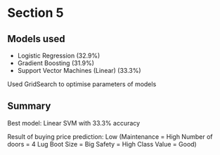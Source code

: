# Section 5

## Models used
- Logistic Regression (32.9%)
- Gradient Boosting (31.9%)
- Support Vector Machines (Linear) (33.3%)

Used GridSearch to optimise parameters of models

## Summary

Best model: Linear SVM with 33.3% accuracy

Result of buying price prediction: Low (Maintenance = High Number of doors = 4 Lug Boot Size = Big Safety = High Class Value = Good)

